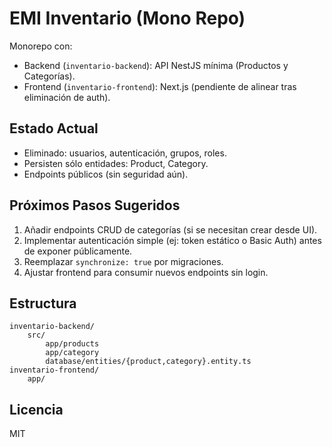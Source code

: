 # EMI Inventario (Mono Repo)

Monorepo con:
- Backend (`inventario-backend`): API NestJS mínima (Productos y Categorías).
- Frontend (`inventario-frontend`): Next.js (pendiente de alinear tras eliminación de auth).

## Estado Actual
- Eliminado: usuarios, autenticación, grupos, roles.
- Persisten sólo entidades: Product, Category.
- Endpoints públicos (sin seguridad aún).

## Próximos Pasos Sugeridos
1. Añadir endpoints CRUD de categorías (si se necesitan crear desde UI).
2. Implementar autenticación simple (ej: token estático o Basic Auth) antes de exponer públicamente.
3. Reemplazar `synchronize: true` por migraciones.
4. Ajustar frontend para consumir nuevos endpoints sin login.

## Estructura
```
inventario-backend/
	src/
		app/products
		app/category
		database/entities/{product,category}.entity.ts
inventario-frontend/
	app/
```

## Licencia
MIT